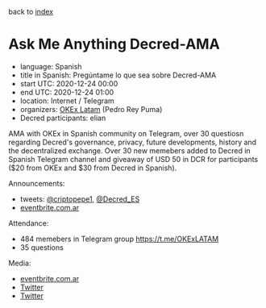 back to [index](index.md)

# Ask Me Anything Decred-AMA

- language: Spanish
- title in Spanish: Pregúntame lo que sea sobre Decred-AMA
- start UTC: 2020-12-24 00:00
- end UTC: 2020-12-24 01:00
- location: Internet / Telegram
- organizers: [OKEx Latam](https://t.me/OKExLATAM) (Pedro Rey Puma)
- Decred participants: elian

AMA with OKEx in Spanish community on Telegram, over 30 questiosn regarding Decred's governance, privacy, future developments, history and the decentralized exchange. Over 30 new memebers added to Decred in Spanish Telegram channel and giveaway of USD 50 in DCR for participants ($20 from OKEx and $30 from Decred in Spanish).

Announcements:

- tweets: [@criptopepe1](https://twitter.com/criptopepe1/status/1341132116143300611), [@Decred_ES](https://twitter.com/Decred_ES/status/1341136754850623489)
- [eventbrite.com.ar](https://www.eventbrite.com.ar/e/preguntame-lo-que-sea-sobre-decred-ama-tickets-133772622515)

Attendance:

- 484 memebers in Telegram group https://t.me/OKExLATAM
- 35 questions

Media:

- [eventbrite.com.ar](https://www.eventbrite.com.ar/e/preguntame-lo-que-sea-sobre-decred-ama-tickets-133772622515)
- [Twitter](https://twitter.com/criptopepe1/status/1341132116143300611)
- [Twitter](https://twitter.com/Decred_ES/status/1341136754850623489)
